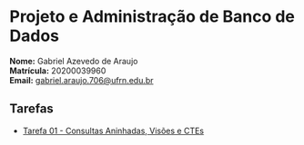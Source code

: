 # Projeto e Administração de Banco de Dados

**Nome:** Gabriel Azevedo de Araujo  
**Matrícula:** 20200039960  
**Email:** gabriel.araujo.706@ufrn.edu.br  

## Tarefas

- [Tarefa 01 - Consultas Aninhadas, Visões e CTEs](tarefas/t01/tarefa01.md)
